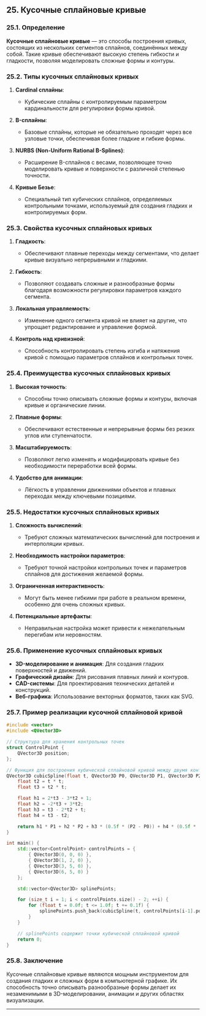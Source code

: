 
## 25. Кусочные сплайновые кривые

### 25.1. Определение

**Кусочные сплайновые кривые** — это способы построения кривых, состоящих из нескольких сегментов сплайнов, соединённых между собой. Такие кривые обеспечивают высокую степень гибкости и гладкости, позволяя моделировать сложные формы и контуры.

### 25.2. Типы кусочных сплайновых кривых

1. **Cardinal сплайны**:
    - Кубические сплайны с контролируемым параметром кардинальности для регулировки формы кривой.

2. **B-сплайны**:
    - Базовые сплайны, которые не обязательно проходят через все узловые точки, обеспечивая более гладкие и гибкие формы.

3. **NURBS (Non-Uniform Rational B-Splines)**:
    - Расширение B-сплайнов с весами, позволяющее точно моделировать кривые и поверхности с различной степенью точности.

4. **Кривые Безье**:
    - Специальный тип кубических сплайнов, определяемых контрольными точками, используемый для создания гладких и контролируемых форм.

### 25.3. Свойства кусочных сплайновых кривых

1. **Гладкость**:
    - Обеспечивают плавные переходы между сегментами, что делает кривые визуально непрерывными и гладкими.

2. **Гибкость**:
    - Позволяют создавать сложные и разнообразные формы благодаря возможности регулировки параметров каждого сегмента.

3. **Локальная управляемость**:
    - Изменение одного сегмента кривой не влияет на другие, что упрощает редактирование и управление формой.

4. **Контроль над кривизной**:
    - Способность контролировать степень изгиба и натяжения кривой с помощью параметров сплайнов и контрольных точек.

### 25.4. Преимущества кусочных сплайновых кривых

1. **Высокая точность**:
    - Способны точно описывать сложные формы и контуры, включая кривые и органические линии.

2. **Плавные формы**:
    - Обеспечивают естественные и непрерывные формы без резких углов или ступенчатости.

3. **Масштабируемость**:
    - Позволяют легко изменять и модифицировать кривые без необходимости переработки всей формы.

4. **Удобство для анимации**:
    - Лёгкость в управлении движениями объектов и плавных переходах между ключевыми позициями.

### 25.5. Недостатки кусочных сплайновых кривых

1. **Сложность вычислений**:
    - Требуют сложных математических вычислений для построения и интерполяции кривых.

2. **Необходимость настройки параметров**:
    - Требуют точной настройки контрольных точек и параметров сплайнов для достижения желаемой формы.

3. **Ограниченная интерактивность**:
    - Могут быть менее гибкими при работе в реальном времени, особенно для очень сложных кривых.

4. **Потенциальные артефакты**:
    - Неправильная настройка может привести к нежелательным перегибам или неровностям.

### 25.6. Применение кусочных сплайновых кривых

- **3D-моделирование и анимация**: Для создания гладких поверхностей и движений.
- **Графический дизайн**: Для рисования плавных линий и контуров.
- **CAD-системы**: Для проектирования технических деталей и конструкций.
- **Веб-графика**: Использование векторных форматов, таких как SVG.

### 25.7. Пример реализации кусочной сплайновой кривой

```cpp
#include <vector>
#include <QVector3D>

// Структура для хранения контрольных точек
struct ControlPoint {
    QVector3D position;
};

// Функция для построения кубической сплайновой кривой между двумя контрольными точками
QVector3D cubicSpline(float t, QVector3D P0, QVector3D P1, QVector3D P2, QVector3D P3) {
    float t2 = t * t;
    float t3 = t2 * t;

    float h1 = 2*t3 - 3*t2 + 1;
    float h2 = -2*t3 + 3*t2;
    float h3 = t3 - 2*t2 + t;
    float h4 = t3 - t2;

    return h1 * P1 + h2 * P2 + h3 * (0.5f * (P2 - P0)) + h4 * (0.5f * (P3 - P1));
}

int main() {
    std::vector<ControlPoint> controlPoints = {
        { QVector3D(0, 0, 0) },
        { QVector3D(1, 2, 0) },
        { QVector3D(3, 5, 0) },
        { QVector3D(6, 5, 0) }
    };

    std::vector<QVector3D> splinePoints;

    for (size_t i = 1; i < controlPoints.size() - 2; ++i) {
        for (float t = 0.0f; t <= 1.0f; t += 0.1f) {
            splinePoints.push_back(cubicSpline(t, controlPoints[i-1].position, controlPoints[i].position, controlPoints[i+1].position, controlPoints[i+2].position));
        }
    }

    // splinePoints содержит точки кубической сплайновой кривой
    return 0;
}
```

### 25.8. Заключение

Кусочные сплайновые кривые являются мощным инструментом для создания гладких и сложных форм в компьютерной графике. Их способность точно описывать разнообразные формы делает их незаменимыми в 3D-моделировании, анимации и других областях визуализации.

---
